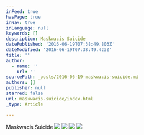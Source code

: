 ```yaml
---
inFeed: true
hasPage: true
inNav: true
inLanguage: null
keywords: []
description: Maskwacis Suicide
datePublished: '2016-06-19T07:38:49.803Z'
dateModified: '2016-06-19T07:38:49.423Z'
title: ''
author:
  - name: ''
    url: ''
sourcePath: _posts/2016-06-19-maskwacis-suicide.md
authors: []
publisher: null
starred: false
url: maskwacis-suicide/index.html
_type: Article

---
```

Maskwacis Suicide
![](https://the-grid-user-content.s3-us-west-2.amazonaws.com/dc3bf45d-0afe-4f99-86b7-cbc3cdca2511.jpg)
![](https://the-grid-user-content.s3-us-west-2.amazonaws.com/1de51d28-57d9-4188-b672-fc1bce985b29.jpg)
![](https://the-grid-user-content.s3-us-west-2.amazonaws.com/d64fbd44-b895-4236-b0fa-62ab90859022.jpg)
![](https://the-grid-user-content.s3-us-west-2.amazonaws.com/6f297b2c-cd33-4f2c-b642-4df06a6b323e.jpg)